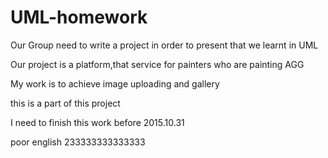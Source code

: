 # UML-homework
<p>Our Group need to write a project in order to present that we learnt in UML</p>
<p>Our project is a platform,that service for painters who are painting AGG</p>
<p>My work is to achieve image uploading and gallery</p>
<p>this is  a part of this project</p>
<p>I need to finish this work before 2015.10.31</p>
<p>poor english 233333333333333</p>
